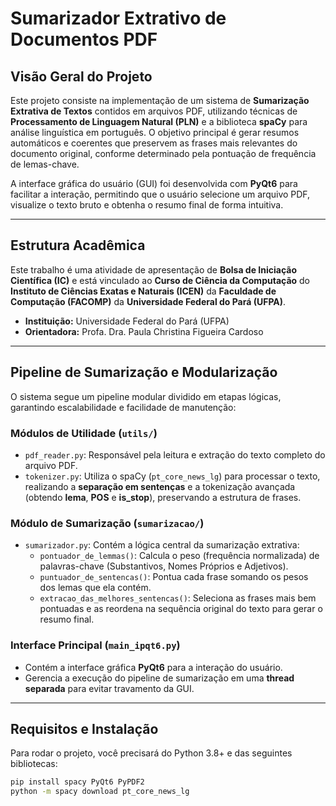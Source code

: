 # Sumarizador Extrativo de Documentos PDF

## Visão Geral do Projeto

Este projeto consiste na implementação de um sistema de **Sumarização Extrativa de Textos** contidos em arquivos PDF, utilizando técnicas de **Processamento de Linguagem Natural (PLN)** e a biblioteca **spaCy** para análise linguística em português. O objetivo principal é gerar resumos automáticos e coerentes que preservem as frases mais relevantes do documento original, conforme determinado pela pontuação de frequência de lemas-chave.

A interface gráfica do usuário (GUI) foi desenvolvida com **PyQt6** para facilitar a interação, permitindo que o usuário selecione um arquivo PDF, visualize o texto bruto e obtenha o resumo final de forma intuitiva.

---

## Estrutura Acadêmica

Este trabalho é uma atividade de apresentação de **Bolsa de Iniciação Científica (IC)** e está vinculado ao **Curso de Ciência da Computação** do **Instituto de Ciências Exatas e Naturais (ICEN)** da **Faculdade de Computação (FACOMP)** da **Universidade Federal do Pará (UFPA)**.

* **Instituição:** Universidade Federal do Pará (UFPA)
* **Orientadora:** Profa. Dra. Paula Christina Figueira Cardoso

---

## Pipeline de Sumarização e Modularização

O sistema segue um pipeline modular dividido em etapas lógicas, garantindo escalabilidade e facilidade de manutenção:

### Módulos de Utilidade (`utils/`)

* `pdf_reader.py`: Responsável pela leitura e extração do texto completo do arquivo PDF.
* `tokenizer.py`: Utiliza o spaCy (`pt_core_news_lg`) para processar o texto, realizando a **separação em sentenças** e a tokenização avançada (obtendo **lema**, **POS** e **is_stop**), preservando a estrutura de frases.

### Módulo de Sumarização (`sumarizacao/`)

* `sumarizador.py`: Contém a lógica central da sumarização extrativa:
    * `pontuador_de_lemmas()`: Calcula o peso (frequência normalizada) de palavras-chave (Substantivos, Nomes Próprios e Adjetivos).
    * `puntuador_de_sentencas()`: Pontua cada frase somando os pesos dos lemas que ela contém.
    * `extracao_das_melhores_sentencas()`: Seleciona as frases mais bem pontuadas e as reordena na sequência original do texto para gerar o resumo final.

### Interface Principal (`main_ipqt6.py`)

* Contém a interface gráfica **PyQt6** para a interação do usuário.
* Gerencia a execução do pipeline de sumarização em uma **thread separada** para evitar travamento da GUI.

---

## Requisitos e Instalação

Para rodar o projeto, você precisará do Python 3.8+ e das seguintes bibliotecas:

```bash
pip install spacy PyQt6 PyPDF2
python -m spacy download pt_core_news_lg
